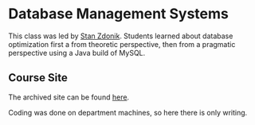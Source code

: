 # Database Management Systems 

This class was led by [Stan Zdonik](https://cs.brown.edu/~sbz/). Students learned about database optimization first a from theoretic perspective, then from a pragmatic perspective using a Java build of MySQL.

## Course Site

The archived site can be found [here](https://cs.brown.edu/courses/csci1430/2017_Fall/index.html).

Coding was done on department machines, so here there is only writing.
